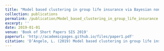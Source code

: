 ```yaml
---
title: "Model based clustering in group life insurance via Bayesian nonparametric mixtures"
collection: publications
permalink: /publication/Model_based_clustering_in_group_life_insurance
excerpt: ''
date: 2019-01-01
venue: 'Book of Short Papers SIS 2019'
paperurl: 'http://academicpages.github.io/files/paper1.pdf'
citation: 'D’Angelo, L. (2019) Model based clustering in group life insurance via Bayesian nonparametric mixtures, in _Book of Short Papers SIS 2019_ (Editors: Arbia, G., Peluso, S., Pini, A. and Rivellini, G.), ISBN: 9788891915108'
---
```

